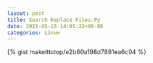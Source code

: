 ```yaml
---
layout: post                                                                                                              
title: Search Replace Files.Py                                                                                                                       
date: 2015-05-25 14:05:22+00:00                                                                                                                        
categories: Linux                                                                                                                
---                                                                                                                              
```


{% gist makeittotop/e2b80a198d7891ea6c94 %}                                                                                                           

